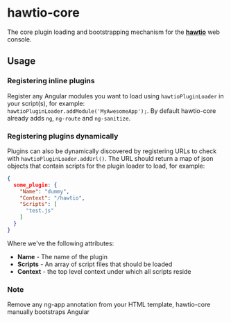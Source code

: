 # hawtio-core

The core plugin loading and bootstrapping mechanism for the **[hawtio](http://hawt.io)** web console.

## Usage

### Registering inline plugins

Register any Angular modules you want to load using `hawtioPluginLoader` in your script(s), for example: `hawtioPluginLoader.addModule('MyAwesomeApp');`. By default hawtio-core already adds `ng`, `ng-route` and `ng-sanitize`.

### Registering plugins dynamically

Plugins can also be dynamically discovered by registering URLs to check with `hawtioPluginLoader.addUrl()`.  The URL should return a map of json objects that contain scripts for the plugin loader to load, for example:

```json
{
  some_plugin: {
    "Name": "dummy",
    "Context": "/hawtio",
    "Scripts": [
      "test.js"
    ]
  }
}
```

Where we've the following attributes:

* **Name** - The name of the plugin
* **Scripts** - An array of script files that should be loaded
* **Context** - the top level context under which all scripts reside

### Note

Remove any ng-app annotation from your HTML template, hawtio-core manually bootstraps Angular
